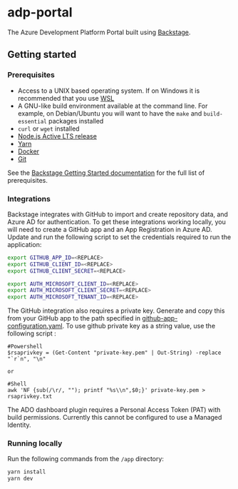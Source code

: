 # adp-portal
The Azure Development Platform Portal built using [Backstage](https://backstage.io/).

## Getting started

### Prerequisites

* Access to a UNIX based operating system. If on Windows it is recommended that you use [WSL](https://learn.microsoft.com/en-us/windows/wsl/)
* A GNU-like build environment available at the command line. For example, on Debian/Ubuntu you will want to have the `make` and `build-essential` packages installed
* `curl` or `wget` installed
* [Node.js Active LTS release](https://nodejs.org/en/blog/release)
* [Yarn](https://classic.yarnpkg.com/en/docs/install#windows-stable)
* [Docker](https://docs.docker.com/engine/install/)
* [Git](https://github.com/git-guides/install-git)

See the [Backstage Getting Started documentation](https://backstage.io/docs/getting-started/#prerequisites) for the full list of prerequisites.

### Integrations
Backstage integrates with GitHub to import and create repository data, and Azure AD for authentication. To get these integrations working locally, you will need to create a GitHub app and an App Registration in Azure AD. Update and run the following script to set the credentials required to run the application:

```sh
export GITHUB_APP_ID=<REPLACE>
export GITHUB_CLIENT_ID=<REPLACE>
export GITHUB_CLIENT_SECRET=<REPLACE>

export AUTH_MICROSOFT_CLIENT_ID=<REPLACE>
export AUTH_MICROSOFT_CLIENT_SECRET=<REPLACE>
export AUTH_MICROSOFT_TENANT_ID=<REPLACE>
```

The GitHub integration also requires a private key. Generate and copy this from your GitHub app to the path specified in [github-app-configuration.yaml](app/github-app-configuration.yaml).
To use github private key as a string value, use the following script : 
``` 
#Powershell
$rsaprivkey = (Get-Content "private-key.pem" | Out-String) -replace "`r`n", "\n"

or

#Shell 
awk 'NF {sub(/\r/, ""); printf "%s\\n",$0;}' private-key.pem > rsaprivkey.txt

```

The ADO dashboard plugin requires a Personal Access Token (PAT) with build permissions. Currently this cannot be configured to use a Managed Identity.

### Running locally
Run the following commands from the `/app` directory:

```sh
yarn install
yarn dev
```